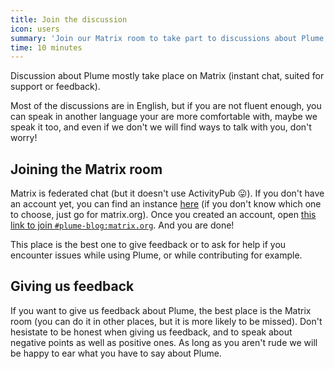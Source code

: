 ```yaml
---
title: Join the discussion
icon: users
summary: 'Join our Matrix room to take part to discussions about Plume, share your feedback, or ask for help.'
time: 10 minutes
---
```


Discussion about Plume mostly take place on Matrix (instant chat, suited for support or feedback).

Most of the discussions are in English, but if you are not fluent enough, you can speak in another language your are more comfortable
with, maybe we speak it too, and even if we don't we will find ways to talk with you, don't worry!

## Joining the Matrix room

Matrix is federated chat (but it doesn't use ActivityPub 😛). If you don't have an account yet, you
can find an instance [here](https://www.hello-matrix.net/public_servers.php) (if you don't know which one to choose, just go for matrix.org).
Once you created an account, open [this link to join `#plume-blog:matrix.org`](https://matrix.to/#/#plume-blog:matrix.org). And you are done!

This place is the best one to give feedback or to ask for help if you encounter issues while using Plume, or while contributing for example.

## Giving us feedback

If you want to give us feedback about Plume, the best place is the Matrix room (you can do it in other places, but it is more likely to be missed).
Don't hesistate to be honest when giving us feedback, and to speak about negative points as well as positive ones. As long as you aren't rude we will
be happy to ear what you have to say about Plume.

